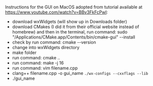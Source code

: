 Instructions for the GUI on MacOS adopted from tutorial available at https://www.youtube.com/watch?v=BBv3FkFcPwI:
- download wxWidgets (will show up in Downloads folder)
- download CMakes (I did it from their official website instead of homebrew) and then in the terminal, run command:
  sudo "/Applications/CMake.app/Contents/bin/cmake-gui" --install
- check by run command:
  cmake --version
- change into wxWidgets directory
- make folder
- run command:
  cmake ..
- run command:
  make -j 16
- run command:
  vim filename.cpp
- clang++ filename.cpp -o gui_name `./wx-configs --cxxflags --lib`
- ./gui_name
